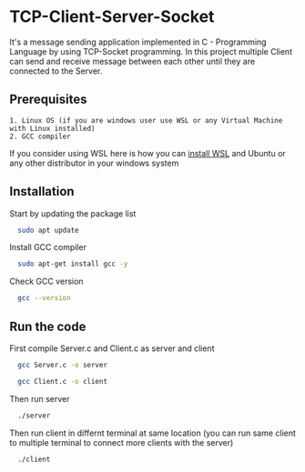 # TCP-Client-Server-Socket
It's a message sending application implemented in C - Programming Language by using TCP-Socket programming. In this project multiple Client can send and receive message between each other until they are connected to the Server. 

## Prerequisites
    1. Linux OS (if you are windows user use WSL or any Virtual Machine with Linux installed)
    2. GCC compiler
If you consider using WSL here is how you can [install WSL](https://learn.microsoft.com/en-us/windows/wsl/install) and Ubuntu or any other distributor in your windows system
    
## Installation
Start by updating the package list

```bash
  sudo apt update
```
Install GCC compiler

```bash
  sudo apt-get install gcc -y
```
Check GCC version

```bash
  gcc --version
```

## Run the code
First compile Server.c and Client.c as server and client

```bash
  gcc Server.c -o server
```
```bash
  gcc Client.c -o client
```
Then run server
```bash
  ./server
```
Then run client in differnt terminal at same location (you can run same client to multiple terminal to connect more clients with the server)
```bash
  ./client
```
